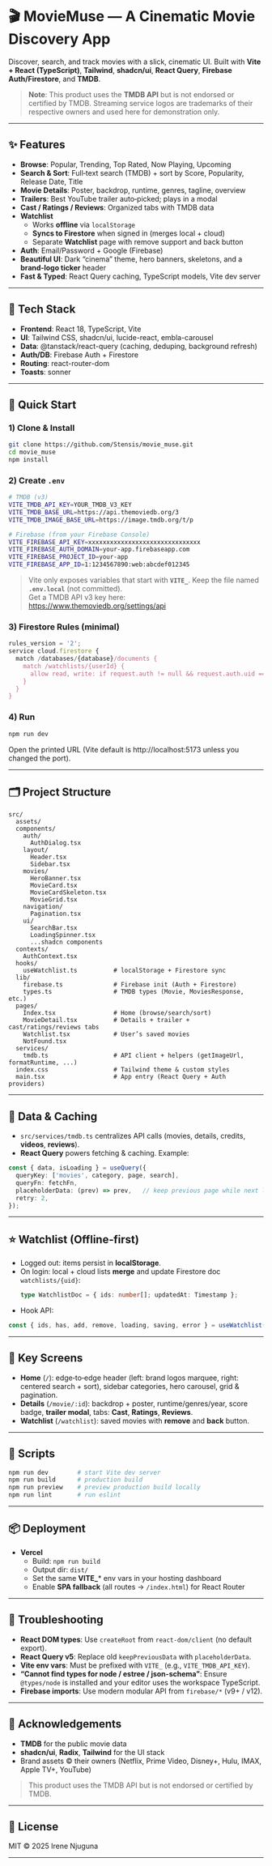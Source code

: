 # 🎬 MovieMuse — A Cinematic Movie Discovery App

Discover, search, and track movies with a slick, cinematic UI. Built with **Vite + React (TypeScript)**, **Tailwind**, **shadcn/ui**, **React Query**, **Firebase Auth/Firestore**, and **TMDB**.

> **Note**: This product uses the **TMDB API** but is not endorsed or certified by TMDB. Streaming service logos are trademarks of their respective owners and used here for demonstration only.

---

## ✨ Features

- **Browse**: Popular, Trending, Top Rated, Now Playing, Upcoming
- **Search & Sort**: Full‑text search (TMDB) + sort by Score, Popularity, Release Date, Title
- **Movie Details**: Poster, backdrop, runtime, genres, tagline, overview
- **Trailers**: Best YouTube trailer auto‑picked; plays in a modal
- **Cast / Ratings / Reviews**: Organized tabs with TMDB data
- **Watchlist**  
  - Works **offline** via `localStorage`  
  - **Syncs to Firestore** when signed in (merges local + cloud)  
  - Separate **Watchlist** page with remove support and back button
- **Auth**: Email/Password + Google (Firebase)
- **Beautiful UI**: Dark “cinema” theme, hero banners, skeletons, and a **brand‑logo ticker** header
- **Fast & Typed**: React Query caching, TypeScript models, Vite dev server

---

## 🧰 Tech Stack

- **Frontend**: React 18, TypeScript, Vite
- **UI**: Tailwind CSS, shadcn/ui, lucide-react, embla-carousel
- **Data**: @tanstack/react-query (caching, deduping, background refresh)
- **Auth/DB**: Firebase Auth + Firestore
- **Routing**: react-router-dom
- **Toasts**: sonner

---

## 🚀 Quick Start

### 1) Clone & Install

```bash
git clone https://github.com/Stensis/movie_muse.git
cd movie_muse
npm install
```

### 2) Create `.env`

```bash
# TMDB (v3)
VITE_TMDB_API_KEY=YOUR_TMDB_V3_KEY
VITE_TMDB_BASE_URL=https://api.themoviedb.org/3
VITE_TMDB_IMAGE_BASE_URL=https://image.tmdb.org/t/p

# Firebase (from your Firebase Console)
VITE_FIREBASE_API_KEY=xxxxxxxxxxxxxxxxxxxxxxxxxxxxxxx
VITE_FIREBASE_AUTH_DOMAIN=your-app.firebaseapp.com
VITE_FIREBASE_PROJECT_ID=your-app
VITE_FIREBASE_APP_ID=1:1234567890:web:abcdef012345
```

> Vite only exposes variables that start with **`VITE_`**. Keep the file named **`.env.local`** (not committed).  
> Get a TMDB API v3 key here: https://www.themoviedb.org/settings/api

### 3) Firestore Rules (minimal)

```js
rules_version = '2';
service cloud.firestore {
  match /databases/{database}/documents {
    match /watchlists/{userId} {
      allow read, write: if request.auth != null && request.auth.uid == userId;
    }
  }
}
```

### 4) Run

```bash
npm run dev
```

Open the printed URL (Vite default is http://localhost:5173 unless you changed the port).

---

## 🗂️ Project Structure

```
src/
  assets/
  components/
    auth/
      AuthDialog.tsx
    layout/
      Header.tsx
      Sidebar.tsx
    movies/
      HeroBanner.tsx
      MovieCard.tsx
      MovieCardSkeleton.tsx
      MovieGrid.tsx
    navigation/
      Pagination.tsx
    ui/
      SearchBar.tsx
      LoadingSpinner.tsx
      ...shadcn components
  contexts/
    AuthContext.tsx
  hooks/
    useWatchlist.ts          # localStorage + Firestore sync
  lib/
    firebase.ts              # Firebase init (Auth + Firestore)
    types.ts                 # TMDB types (Movie, MoviesResponse, etc.)
  pages/
    Index.tsx                # Home (browse/search/sort)
    MovieDetail.tsx          # Details + trailer + cast/ratings/reviews tabs
    Watchlist.tsx            # User’s saved movies
    NotFound.tsx
  services/
    tmdb.ts                  # API client + helpers (getImageUrl, formatRuntime, ...)
  index.css                  # Tailwind theme & custom styles
  main.tsx                   # App entry (React Query + Auth providers)
```

---

## 🔌 Data & Caching

- `src/services/tmdb.ts` centralizes API calls (movies, details, credits, **videos**, **reviews**).
- **React Query** powers fetching & caching. Example:

```ts
const { data, isLoading } = useQuery({
  queryKey: ['movies', category, page, search],
  queryFn: fetchFn,
  placeholderData: (prev) => prev,   // keep previous page while next loads
  retry: 2,
});
```

---

## ⭐ Watchlist (Offline‑first)

- Logged out: items persist in **localStorage**.
- On login: local + cloud lists **merge** and update Firestore doc `watchlists/{uid}`:
  ```ts
  type WatchlistDoc = { ids: number[]; updatedAt: Timestamp };
  ```
- Hook API:

```ts
const { ids, has, add, remove, loading, saving, error } = useWatchlist();
```

---

## 🧭 Key Screens

- **Home** (`/`): edge‑to‑edge header (left: brand logos marquee, right: centered search + sort), sidebar categories, hero carousel, grid & pagination.
- **Details** (`/movie/:id`): backdrop + poster, runtime/genres/year, score badge, **trailer modal**, tabs: **Cast**, **Ratings**, **Reviews**.
- **Watchlist** (`/watchlist`): saved movies with **remove** and **back** button.

---

## 🧪 Scripts

```bash
npm run dev        # start Vite dev server
npm run build      # production build
npm run preview    # preview production build locally
npm run lint       # run eslint
```

---

## 📦 Deployment

- **Vercel**  
  - Build: `npm run build`
  - Output dir: `dist/`
  - Set the same **VITE_*** env vars in your hosting dashboard
  - Enable **SPA fallback** (all routes → `/index.html`) for React Router

---

## 🔧 Troubleshooting

- **React DOM types**: Use `createRoot` from `react-dom/client` (no default export).
- **React Query v5**: Replace old `keepPreviousData` with `placeholderData`.
- **Vite env vars**: Must be prefixed with `VITE_` (e.g., `VITE_TMDB_API_KEY`).
- **“Cannot find types for node / estree / json-schema”**: Ensure `@types/node` is installed and your editor uses the workspace TypeScript.
- **Firebase imports**: Use modern modular API from `firebase/*` (v9+ / v12).

---

## 🙏 Acknowledgements

- **TMDB** for the public movie data  
- **shadcn/ui**, **Radix**, **Tailwind** for the UI stack  
- Brand assets © their owners (Netflix, Prime Video, Disney+, Hulu, IMAX, Apple TV+, YouTube)

> This product uses the TMDB API but is not endorsed or certified by TMDB.

---

## 📄 License

MIT © 2025 Irene Njuguna

---

<!-- ## 📷 Screenshots (optional)

Place images in `/docs` and reference them here:

```
![Home](docs/home.png)
![Details](docs/details.png)
![Watchlist](docs/watchlist.png)
```
